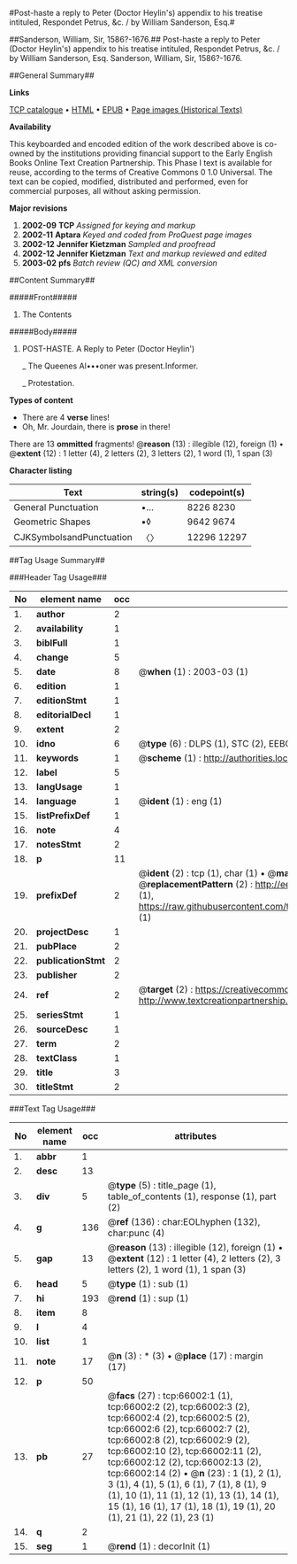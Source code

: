 #Post-haste a reply to Peter (Doctor Heylin's) appendix to his treatise intituled, Respondet Petrus, &c. / by William Sanderson, Esq.#

##Sanderson, William, Sir, 1586?-1676.##
Post-haste a reply to Peter (Doctor Heylin's) appendix to his treatise intituled, Respondet Petrus, &c. / by William Sanderson, Esq.
Sanderson, William, Sir, 1586?-1676.

##General Summary##

**Links**

[TCP catalogue](http://www.ota.ox.ac.uk/tcp/)  • 
[HTML](http://tei.it.ox.ac.uk/tcp/Texts-HTML/free/A62/A62148.html)  • 
[EPUB](http://tei.it.ox.ac.uk/tcp/Texts-EPUB/free/A62/A62148.epub) • 
[Page images (Historical Texts)](https://data.historicaltexts.jisc.ac.uk/view?pubId=eebo-12704087e&pageId=eebo-12704087e-66002-1)

**Availability**

This keyboarded and encoded edition of the
	       work described above is co-owned by the institutions
	       providing financial support to the Early English Books
	       Online Text Creation Partnership. This Phase I text is
	       available for reuse, according to the terms of Creative
	       Commons 0 1.0 Universal. The text can be copied,
	       modified, distributed and performed, even for
	       commercial purposes, all without asking permission.

**Major revisions**

1. __2002-09__ __TCP__ *Assigned for keying and markup*
1. __2002-11__ __Aptara__ *Keyed and coded from ProQuest page images*
1. __2002-12__ __Jennifer Kietzman__ *Sampled and proofread*
1. __2002-12__ __Jennifer Kietzman__ *Text and markup reviewed and edited*
1. __2003-02__ __pfs__ *Batch review (QC) and XML conversion*

##Content Summary##

#####Front#####

1. The Contents

#####Body#####

1. POST-HASTE. A Reply to Peter
(Doctor Heylin')

    _ The Queenes Al•••oner was present.Informer.

    _ Protestation.

**Types of content**

  * There are 4 **verse** lines!
  * Oh, Mr. Jourdain, there is **prose** in there!

There are 13 **ommitted** fragments! 
 @__reason__ (13) : illegible (12), foreign (1)  •  @__extent__ (12) : 1 letter (4), 2 letters (2), 3 letters (2), 1 word (1), 1 span (3)

**Character listing**


|Text|string(s)|codepoint(s)|
|---|---|---|
|General Punctuation|•…|8226 8230|
|Geometric Shapes|▪◊|9642 9674|
|CJKSymbolsandPunctuation|〈〉|12296 12297|

##Tag Usage Summary##

###Header Tag Usage###

|No|element name|occ|attributes|
|---|---|---|---|
|1.|__author__|2||
|2.|__availability__|1||
|3.|__biblFull__|1||
|4.|__change__|5||
|5.|__date__|8| @__when__ (1) : 2003-03 (1)|
|6.|__edition__|1||
|7.|__editionStmt__|1||
|8.|__editorialDecl__|1||
|9.|__extent__|2||
|10.|__idno__|6| @__type__ (6) : DLPS (1), STC (2), EEBO-CITATION (1), OCLC (1), VID (1)|
|11.|__keywords__|1| @__scheme__ (1) : http://authorities.loc.gov/ (1)|
|12.|__label__|5||
|13.|__langUsage__|1||
|14.|__language__|1| @__ident__ (1) : eng (1)|
|15.|__listPrefixDef__|1||
|16.|__note__|4||
|17.|__notesStmt__|2||
|18.|__p__|11||
|19.|__prefixDef__|2| @__ident__ (2) : tcp (1), char (1)  •  @__matchPattern__ (2) : ([0-9\-]+):([0-9IVX]+) (1), (.+) (1)  •  @__replacementPattern__ (2) : http://eebo.chadwyck.com/downloadtiff?vid=$1&page=$2 (1), https://raw.githubusercontent.com/textcreationpartnership/Texts/master/tcpchars.xml#$1 (1)|
|20.|__projectDesc__|1||
|21.|__pubPlace__|2||
|22.|__publicationStmt__|2||
|23.|__publisher__|2||
|24.|__ref__|2| @__target__ (2) : https://creativecommons.org/publicdomain/zero/1.0/ (1), http://www.textcreationpartnership.org/docs/. (1)|
|25.|__seriesStmt__|1||
|26.|__sourceDesc__|1||
|27.|__term__|2||
|28.|__textClass__|1||
|29.|__title__|3||
|30.|__titleStmt__|2||


###Text Tag Usage###

|No|element name|occ|attributes|
|---|---|---|---|
|1.|__abbr__|1||
|2.|__desc__|13||
|3.|__div__|5| @__type__ (5) : title_page (1), table_of_contents (1), response (1), part (2)|
|4.|__g__|136| @__ref__ (136) : char:EOLhyphen (132), char:punc (4)|
|5.|__gap__|13| @__reason__ (13) : illegible (12), foreign (1)  •  @__extent__ (12) : 1 letter (4), 2 letters (2), 3 letters (2), 1 word (1), 1 span (3)|
|6.|__head__|5| @__type__ (1) : sub (1)|
|7.|__hi__|193| @__rend__ (1) : sup (1)|
|8.|__item__|8||
|9.|__l__|4||
|10.|__list__|1||
|11.|__note__|17| @__n__ (3) : * (3)  •  @__place__ (17) : margin (17)|
|12.|__p__|50||
|13.|__pb__|27| @__facs__ (27) : tcp:66002:1 (1), tcp:66002:2 (2), tcp:66002:3 (2), tcp:66002:4 (2), tcp:66002:5 (2), tcp:66002:6 (2), tcp:66002:7 (2), tcp:66002:8 (2), tcp:66002:9 (2), tcp:66002:10 (2), tcp:66002:11 (2), tcp:66002:12 (2), tcp:66002:13 (2), tcp:66002:14 (2)  •  @__n__ (23) : 1 (1), 2 (1), 3 (1), 4 (1), 5 (1), 6 (1), 7 (1), 8 (1), 9 (1), 10 (1), 11 (1), 12 (1), 13 (1), 14 (1), 15 (1), 16 (1), 17 (1), 18 (1), 19 (1), 20 (1), 21 (1), 22 (1), 23 (1)|
|14.|__q__|2||
|15.|__seg__|1| @__rend__ (1) : decorInit (1)|
